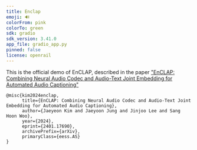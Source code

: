 ```yaml
---
title: Enclap
emoji: 🔊
colorFrom: pink
colorTo: green
sdk: gradio
sdk_version: 3.41.0
app_file: gradio_app.py
pinned: false
license: openrail
---
```


This is the official demo of EnCLAP, described in the paper ["EnCLAP: Combining Neural Audio Codec and Audio-Text Joint Embedding for Automated Audio Captioning"](https://arxiv.org/abs/2401.17690)

```
@misc{kim2024enclap,
      title={EnCLAP: Combining Neural Audio Codec and Audio-Text Joint Embedding for Automated Audio Captioning}, 
      author={Jaeyeon Kim and Jaeyoon Jung and Jinjoo Lee and Sang Hoon Woo},
      year={2024},
      eprint={2401.17690},
      archivePrefix={arXiv},
      primaryClass={eess.AS}
}
```